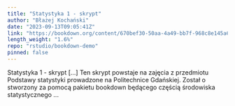 ```yaml
---
title: "Statystyka 1 - skrypt"
author: "Błażej Kochański"
date: "2023-09-13T09:05:41Z"
link: "https://bookdown.org/content/670bef30-50aa-4a49-bb7f-968c8e145a61/"
length_weight: "1.6%"
repo: "rstudio/bookdown-demo"
pinned: false
---
```


Statystyka 1 - skrypt [...] Ten skrypt powstaje na zajęcia z przedmiotu Podstawy statystyki prowadzone na Politechnice Gdańskiej. Został o stworzony za pomocą pakietu bookdown będącego częścią środowiska statystycznego ...
